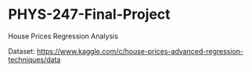 # PHYS-247-Final-Project
House Prices Regression Analysis

Dataset: https://www.kaggle.com/c/house-prices-advanced-regression-techniques/data  
